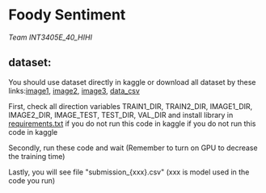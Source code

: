 # Foody Sentiment
*Team INT3405E_40_HIHI*

 ## dataset:
You should use dataset directly in kaggle or download all dataset by these links:[image1](https://www.kaggle.com/datasets/duyyyy/image-crawl), [image2](https://www.kaggle.com/datasets/cduydng/foody-image-test), [image3](https://www.kaggle.com/datasets/cduydng/foody-image), [data_csv](https://www.kaggle.com/datasets/dngcduy/foody-data-after-pre)

First, check all direction variables TRAIN1_DIR, TRAIN2_DIR, IMAGE1_DIR, IMAGE2_DIR, IMAGE_TEST, TEST_DIR, VAL_DIR and install library in [requirements.txt](https://github.com/Duyih25/foody_sentiment/blob/main/requirements.txt) if you do not run this code in kaggle if you do not run this code in kaggle

Secondly, run these code and wait (Remember to turn on GPU to decrease the training time)

Lastly, you will see file "submission_{xxx}.csv" (xxx is model used in the code you run)